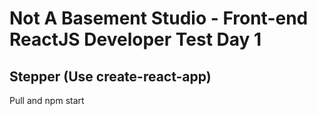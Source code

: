 # Not A Basement Studio - Front-end ReactJS Developer Test Day 1
## Stepper (Use create-react-app)

Pull and npm start 



